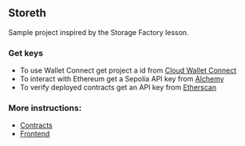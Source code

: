 ## Storeth

Sample project inspired by the Storage Factory lesson.

### Get keys

- To use Wallet Connect get project a id from [Cloud Wallet Connect](https://cloud.walletconnect.com/sign-in)
- To interact with Ethereum get a Sepolia API key from [Alchemy](https://www.alchemy.com/)
- To verify deployed contracts get an API key from [Etherscan](https://docs.etherscan.io/getting-started/viewing-api-usage-statistics)

### More instructions:

- [Contracts](https://github.com/pacelliv/storeth/tree/main/contracts)
- [Frontend](https://github.com/pacelliv/storeth/tree/main/frontend)
